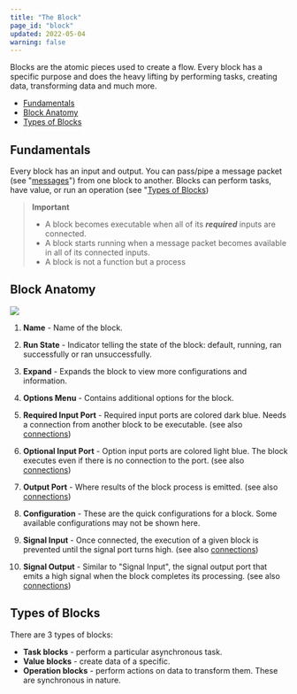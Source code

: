 ```yaml
---
title: "The Block"
page_id: "block"
updated: 2022-05-04
warning: false
---
```


Blocks are the atomic pieces used to create a flow. Every block has a specific purpose and does the heavy lifting by performing tasks, creating data, transforming data and much more.

- [Fundamentals](#fundamentals)
- [Block Anatomy](#block-anatomy)
- [Types of Blocks](#types-of-blocks)

## Fundamentals

Every block has an input and output. You can pass/pipe a message packet (see "[messages](./messages.md)") from one block to another. Blocks can perform tasks, have value, or run an operation (see "[Types of Blocks](#types-of-blocks))

> **Important**
>
> - A block becomes executable when all of its **_required_** inputs are connected.
> - A block starts running when a message packet becomes available in all of its connected inputs.
> - A block is not a function but a process

## Block Anatomy

![](https://assets.postman.com/postman-labs-docs/block/block-anatomy.svg)

1. **Name** - Name of the block.

2. **Run State** - Indicator telling the state of the block: default, running, ran successfully or ran unsuccessfully.

3. **Expand** - Expands the block to view more configurations and information.

4. **Options Menu** - Contains additional options for the block.

5. **Required Input Port** - Required input ports are colored dark blue. Needs a connection from another block to be executable. (see also [connections](./connections.md))

6. **Optional Input Port** - Option input ports are colored light blue. The block executes even if there is no connection to the port. (see also [connections](./connections.md))

7. **Output Port** - Where results of the block process is emitted. (see also [connections](./connections.md))

8. **Configuration** - These are the quick configurations for a block. Some available configurations may not be shown here.

9. **Signal Input** - Once connected, the execution of a given block is prevented until the signal port turns high. (see also [connections](./connections.md))

10. **Signal Output** - Similar to "Signal Input", the signal output port that emits a high signal when the block completes its processing. (see also [connections](./connections.md))

## Types of Blocks

There are 3 types of blocks:

- **Task blocks** - perform a particular asynchronous task.
- **Value blocks** - create data of a specific.
- **Operation blocks** - perform actions on data to transform them. These are synchronous in nature.
